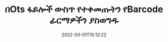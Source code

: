 ---
############################# Static ############################
layout: "auto-gen-signature"
date: 2022-03-01T15:12:22
draft: false
operation: Delete
signaturetype: Barcode
fileformat: Ots
productName: .NET
lang: am
productCode: net
otherformats: pdf doc docx docm dot dotm dotx odt ott rtf xls xlsx xlsm xlsb csv ods ots xltx xltm ppt pptx pps ppsx odp otp potx potm pptm ppsm
breadcrumb: Put Barcode signature on Ots for C#

############################# Head ############################
head_title: "የBarcode ፊርማዎችን ከOts ፋይሎች በC# በኩል ሰርዝ"
head_description: "ከተፈረሙ Ots ሰነዶች የተወሰኑ የBarcode ፊርማዎችን መሰረዝ በአጭር የ.NET ኮድ በቀላሉ ሊከናወን ይችላል።"

############################# Header ############################
title: "በOts ፋይሎች ውስጥ የተቀመጡትን የBarcode ፊርማዎችን ያስወግዱ"
description: "የተለያዩ የBarcode ፊርማዎችን ከOts ሰነዶች ሰርዝ። የBarcode ፊርማዎችን ማስወገድ ቀላል የC# ኮድ ያስፈልገዋል።"
bg_image: "https://cms.admin.containerize.com/templates/aspose/App_Themes/V3/images/bg/header1.png"
bg_overlay: false
button:
    enable: true

############################# SubMenu ############################
submenu:
    enable: true

    left:
        img_alt: "GroupDocs.Signature for .NET"
        image: "https://cms.admin.containerize.com/templates/groupdocs/images/product-logos/90x90-noborder/groupdocs-signature-net.png"
        product: "GroupDocs.Signature"
        platform: ".NET"



############################# About ############################
about:
    enable: true
    title: "ስለ GroupDocs.Signature for .NET API ባህሪያት መረጃ ያግኙ"
    content: |
        [GroupDocs.Signature for .NET](https://products.groupdocs.com/signature/net/) ኤፒአይ የኤሌክትሮኒክ ፊርማዎችን በመጠቀም ሰነዶችዎን ለማስኬድ ብዙ መንገዶችን ይሰጣል። እንደ ጽሑፎች፣ ምስሎች፣ ዲጂታል የምስክር ወረቀቶች፣ ባርኮዶች፣ QR-codes፣ ማህተሞች ወይም ዲበ ዳታ ያሉ ዲጂታል ፊርማዎች አሉ። ደንበኞች በፒዲኤፍ ፣ MS Word ሰነዶች ፣ በኤምኤስኤክሴል የስራ ደብተሮች ፣ MS PowerPoint አቀራረቦች ፣ አዶቤ ፎቶሾፕ ፋይሎች እና በተለያዩ የምስል ቅርጸቶች ላይ ዲጂታል ፊርማዎችን ማከል ፣ መሰረዝ ፣ ማዘመን ፣ ማረጋገጥ ወይም መፈለግ ይችላሉ። እጅግ በጣም ብዙ ጠቃሚ ባህሪያት እና ቅንብሮች ቀርበዋል.
    

############################# Steps ############################
steps:
    enable: true
    title_left: "Barcode ፊርማዎችን ከOts ሰነድዎ እንዴት ማስወገድ እንደሚቻል"
    content_left: |
        [GroupDocs.Signature for .NET](https://products.groupdocs.com/signature/net/) የOts ሰነዶችን የBarcode ፊርማዎችን በጥቂት የኮድ መስመሮች ለማጽዳት ጠቃሚ ባህሪን ይሰጣል።
        
        * በመጀመሪያ፣ ወደ ሰነድዎ የሚያልፈውን ፊርማ ነገር እንደ ግንበኛ መለኪያ።
        * ከዚያ ተገቢውን የፊርማ ነገር ይፍጠሩ እና ልዩ መለያውን ያዘጋጁ።
        * ከዚያ በኋላ፣ መሰረዝ ያለበትን የማለፊያ ዘዴ ሰርዝ ይደውሉ።
        * በመጨረሻም የሂደቱ አሠራር ውጤቶች.

    title_right: "የስርዓት መስፈርቶች"
    content_right: |
        GroupDocs.Signature for .NET በሁሉም ዋና መድረኮች እና ስርዓተ ክወናዎች ላይ ይደገፋሉ። ከዚህ በታች ያለውን ኮድ ከመተግበሩ በፊት፣ እባክዎ በስርዓትዎ ላይ የሚከተሉት ቅድመ ሁኔታዎች እንዳሉዎት ያረጋግጡ።

        * ስርዓተ ክወናዎች-ማይክሮሶፍት ዊንዶውስ ፣ ሊኑክስ ፣ ማክኦኤስ
        * የልማት አካባቢዎች፡ Microsoft Visual Studio, Xamarin, MonoDevelop
        * Frameworks: .NET Framework, .NET Standard, .NET Core, Mono
        * የቅርብ ጊዜውን የGroupDocs.Signature for .NET ስሪት ከ[Nuget](https://www.nuget.org/packages/groupdocs.signature) ያውርዱ
         
    code: |
        ```csharp    
                
        // Set up input Ots file
        string filePath = "input.ots";

        // Instantiate Signature for input file
        using (GroupDocs.Signature.Signature signature = new GroupDocs.Signature.Signature(filePath))
        {
                // Id of signature which is supposed to be deleted
                // such Id may be obtained as result of search operation
                string id = "07f83369-318b-41ad-a843-732417b912c2";

                // provide signature features to delete
                // set up particular signature id
                BarcodeSignature signatureToDelete = new BarcodeSignature(id);

                // delete signature
                bool deleteResult = signature.Delete(signatureToDelete);

                // process deletion result
                if (deleteResult)
                {
                    Console.WriteLine("Signature was deleted successfully!");
                }
        }
        ```

############################# Demos ############################
demos:
    enable: true
    title: "በBarcode ፊርማዎች ቀጥታ ማሳያ መፈረም"
    content: |
       የ[GroupDocs.signature መተግበሪያ](https://products.groupdocs.app/signature/family) ድህረ ገጽን በመጎብኘት የተለያዩ ኤሌክትሮኒክ ፊርማዎችን ወደ Ots ፋይል አሁኑኑ ያክሉ።          

############################# More Formats ############################
more_formats:
    enable: true
    title: "የእርስዎን Barcode ፊርማዎች በC# ይሰርዙ"
    content: |
        "በተለያዩ የሰነድ ቅርጸቶች ላይ የታከሉ ኢ-ፊርማዎችን መሰረዝ። ያለ ተጨማሪ ኮድ ፊርማዎችን በፍጥነት ያስወግዱ።"
    format: 
       
       
back_to_top:
    enable: true
---